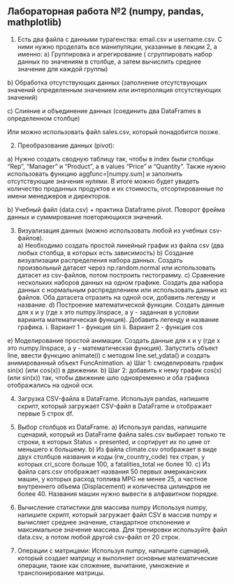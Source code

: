 ## Лабораторная работа №2 (numpy, pandas, mathplotlib)

1) Есть два файла с данными турагенства: email.csv и username.csv.  C ними нужно проделать все манипуляции, указанные в лекции 2, а именно:
a)	Группировка и агрегирование ( сгруппировать набор данных по значениям в столбце, а затем вычислить среднее значение для каждой группы)

b)	Обработка отсутствующих данных (заполнение отсутствующих значений определенным значением или интерполяция отсутствующих значений)

c)	Слияние и объединение данных (соединить два DataFrames в определенном столбце)

Или можно использовать файл sales.csv, который понадобится позже.

2) Преобразование данных (pivot):
 
a) Нужно создать сводную таблицу так, чтобы в index были столбцы “Rep”, “Manager” и “Product”, а в values “Price” и “Quantity”. Также нужно использовать функцию aggfunc=[numpy.sum] и заполнить отсутствующие значения нулями. В итоге можно будет увидеть количество проданных продуктов и их стоимость, отсортированные по имени менеджеров и директоров.

b) Учебный файл (data.csv) + практика Dataframe.pivot. Поворот фрейма данных и суммирование повторяющихся значений.

3) Визуализация данных (можно использовать любой из учебных csv-файлов). 	
a) Необходимо создать простой линейный график из файла csv (два любых столбца, в которых есть зависимость)
b) Создание визуализации распределения набора данных. Создать произвольный датасет через np.random.normal или использовать датасет из csv-файлов, потом построить гистограмму. 
c) Сравнение нескольких наборов данных на одном графике. Создать два набора данных с нормальным распределением или использовать данные из файлов. Оба датасета отразить на одной оси, добавить легенду и название.
d) Построение математической функции. Создать данные для x и y (где x это numpy.linspace, а y - заданная в условии варианта математическая функция). Добавить легенду и название графика. 
i.	Вариант 1 - функция sin
ii.	Вариант 2 - функция cos

e) Моделирование простой анимации. Создать данные для x и y (где x это numpy.linspace, а y - математическая функция). Запустить объект line, ввести функцию animate(i) c методом line.set_ydata() и создать анимированный объект FuncAnimation.
a)	Шаг 1: смоделировать график sin(x) (или cos(x)) в движении.
b)	Шаг 2: добавить к нему график cos(x) (или sin(x)) так, чтобы движение шло одновременно и оба графика отображались на одной оси.

4) Загрузка CSV-файла в DataFrame. Используя pandas, напишите скрипт, который загружает CSV-файл в DataFrame и отображает первые 5 строк df.
5) Выбор столбцов из DataFrame. 
a)	Используя pandas, напишите сценарий, который из DataFrame файла sales.csv выбирает только те строки, в которых Status = presented, и сортирует их по цене от меньшего к большему.
b)	Из файла climate.csv отображает в виде двух столбцов названия и коды (rw_country_code) тех стран, у которых cri_score больше 100, а fatalities_total не более 10.
c)	Из файла cars.csv отображает названия 50 первых американских машин, у которых расход топлива MPG не менее 25, а частное внутреннего объема (Displacement) и количества цилиндров не более 40. Названия машин нужно вывести в алфавитном порядке.

6) Вычисление статистики для массива numpy
Используя numpy, напишите скрипт, который загружает файл CSV в массив numpy и вычисляет среднее значение, стандартное отклонение и максимальное значение массива. Для тренировки используйте файл data.csv, а потом любой другой csv-файл от 20 строк.

7) Операции с матрицами: Используя numpy, напишите сценарий, который создает матрицу и выполняет основные математические операции, такие как сложение, вычитание, умножение и транспонирование матрицы.

